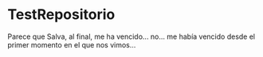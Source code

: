 # TestRepositorio

Parece que Salva, al final, me ha vencido... no... me había vencido desde el primer momento en el que nos vimos...
